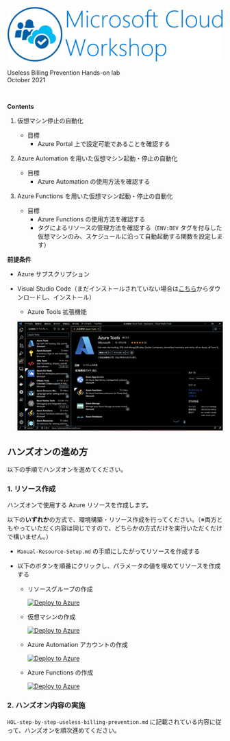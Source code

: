 ![Microsoft Cloud Workshop](images/ms-cloud-workshop.png)

Useless Billing Prevention
Hands-on lab  
October 2021

<br />

**Contents**

1. 仮想マシン停止の自動化

    - 目標
        - Azure Portal 上で設定可能であることを確認する

2. Azure Automation を用いた仮想マシン起動・停止の自動化

    - 目標
        - Azure Automation の使用方法を確認する

3. Azure Functions を用いた仮想マシン起動・停止の自動化

    - 目標
        - Azure Functions の使用方法を確認する
        - タグによるリソースの管理方法を確認する（`ENV:DEV` タグを付与した仮想マシンのみ、スケジュールに沿って自動起動する関数を設定します）

**前提条件**

- Azure サブスクリプション
- Visual Studio Code（まだインストールされていない場合は[こちら](https://azure.microsoft.com/ja-jp/products/visual-studio-code/)からダウンロードし、インストール）

    - Azure Tools 拡張機能

    ![alt text](./images/prep-install-azuretools.png)

## ハンズオンの進め方

以下の手順でハンズオンを進めてください。

### **1. リソース作成**

ハンズオンで使用する Azure リソースを作成します。

以下の**いずれか**の方式で、環境構築・リソース作成を行ってください。（※両方ともやっていただく内容は同じですので、どちらかの方式だけを実行いただくだけで構いません。）

- `Manual-Resource-Setup.md` の手順にしたがってリソースを作成する
- 以下のボタンを順番にクリックし、パラメータの値を埋めてリソースを作成する

    - リソースグループの作成

        [![Deploy to Azure](https://aka.ms/deploytoazurebutton)](https://portal.azure.com/#create/Microsoft.Template/uri/https%3A%2F%2Fraw.githubusercontent.com%2Fkohei3110%2FUseless-Billing-Prevention-Hands-on-Lab%2Fmaster%2Fazure-templates%2F00-resource-group%2Fresource-group.json) 
    - 仮想マシンの作成

        [![Deploy to Azure](https://aka.ms/deploytoazurebutton)](https://portal.azure.com/#create/Microsoft.Template/uri/https%3A%2F%2Fraw.githubusercontent.com%2Fkohei3110%2FUseless-Billing-Prevention-Hands-on-Lab%2Fmaster%2Fazure-templates%2F01-virtual-machine%2Fvirtual-machine.json) 

    - Azure Automation アカウントの作成

        [![Deploy to Azure](https://aka.ms/deploytoazurebutton)](https://portal.azure.com/#create/Microsoft.Template/uri/https%3A%2F%2Fraw.githubusercontent.com%2Fkohei3110%2FUseless-Billing-Prevention-Hands-on-Lab%2Fmaster%2Fazure-templates%2F02-azure-automation%2Fazure-automation.json) 

    - Azure Functions の作成

        [![Deploy to Azure](https://aka.ms/deploytoazurebutton)](https://portal.azure.com/#create/Microsoft.Template/uri/https%3A%2F%2Fraw.githubusercontent.com%2Fkohei3110%2FUseless-Billing-Prevention-Hands-on-Lab%2Fmaster%2Fazure-templates%2F03-azure-functions%2Fazure-functions.json) 

### **2. ハンズオン内容の実施**

`HOL-step-by-step-useless-billing-prevention.md` に記載されている内容に従って、ハンズオンを順次進めてください。
